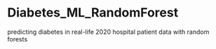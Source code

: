 # Diabetes_ML_RandomForest
predicting diabetes in real-life 2020 hospital patient data with random forests
